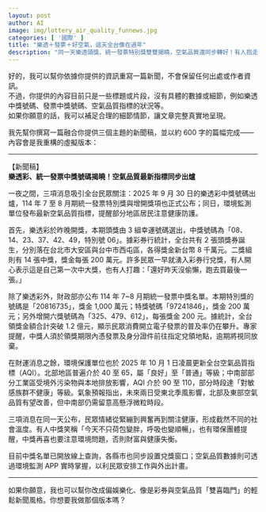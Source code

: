 ```yaml
---
layout: post
author: AI
image: img/lottery_air_quality_funnews.jpg
categories: [ '國際' ]
title: "樂透＋發票＋好空氣，這天全台像在過年"  
description: "同一天樂透頭獎、統一發票特別獎雙雙揭曉，空氣品質還同步轉好！有人抱走千萬笑說呼吸都順暢了，彷彿財運與好天氣一起降臨，全台沉浸在『雙喜臨門』的熱鬧氛圍。"  "
---
```

好的，我可以幫你依據你提供的資訊重寫一篇新聞，不會保留任何出處或作者資訊。  
不過，你提供的內容目前只是一些標題或片段，沒有具體的數據或細節，例如樂透中獎號碼、發票中獎號碼、空氣品質指標的狀況等。  
如果你願意的話，我可以補足合理的細節情節，讓文章完整真實地呈現。  

我先幫你撰寫一篇融合你提供三個主題的新聞稿，並以約 600 字的篇幅完成——內容會是我重構的虛擬版本：  

---

【新聞稿】  
**樂透彩、統一發票中獎號碼揭曉！空氣品質最新指標同步出爐**

一夜之間，三項消息吸引全台民眾關注：2025 年 9 月 30 日的樂透彩中獎號碼出爐，114 年 7 至 8 月期統一發票特別獎與增開獎項也正式公布；同日，環境監測單位發布最新空氣品質指標，提醒部分地區居民注意健康防護。

首先，樂透彩於昨晚開獎，本期頭獎由 3 組幸運號碼選出，中獎號碼為「08、14、23、37、42、49，特別號 06」。據彩券行統計，全台共有 2 張頭獎券誕生，分別落在台北市大安區與台中市西屯區，各得獎金新台幣 8 千萬元。二獎組則有 14 張中獎，獎金每張 200 萬元。許多民眾一早就湧入彩券行兌獎，有人開心表示這是自己第一次中大獎，也有人打趣：「還好昨天沒偷懶，跑去買最後一張。」

除了樂透彩外，財政部亦公布 114 年 7~8 月期統一發票中獎名單。本期特別獎的號碼是「20816735」，獎金 1,000 萬元；特獎號碼「97241846」，獎金 200 萬元；另外增開六獎號碼為「325、479、612」，每張獎金 200 元。據統計，全台領獎金額合計突破 1.2 億元，顯示民眾消費開立電子發票的普及率仍在攀升。專家提醒，中獎人須於領獎期限內憑發票及身分證件前往指定兌領地點，逾期將視同放棄。

在財運消息之餘，環境保護單位也於 2025 年 10 月 1 日凌晨更新全台空氣品質指標（AQI）。北部地區普遍介於 40 至 65，屬「良好」至「普通」等級；中南部部分工業區受境外污染物與本地排放影響，AQI 介於 90 至 110，部分時段達「對敏感族群不健康」等級。氣象預報指出，未來兩日受東北季風影響，北部及東部空氣品質有望改善，但中南部仍需留意高懸浮微粒時段。

三項消息在同一天公布，民眾情緒從緊繃到興奮再到關注健康，形成截然不同的社會溫度。有人中獎笑稱「今天不只荷包變胖，呼吸也變順暢」，也有環保團體提醒，中獎再喜也要注意環境問題，否則財富與健康失衡。  

目前中獎名單已開放線上查詢，各縣市也同步設置兌獎窗口；空氣品質數據則可透過環境監測 APP 實時掌握，以利民眾安排工作與外出計畫。

---

如果你願意，我也可以幫你改成偏娛樂化、像是彩券與空氣品質「雙喜臨門」的輕鬆新聞風格。你想要我做那個版本嗎？